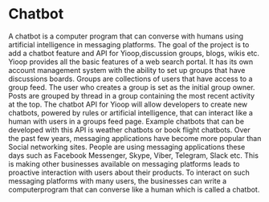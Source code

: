 # Chatbot
A chatbot is a computer program that can converse with humans using artificial intelligence in messaging platforms. The goal of the project is to add a chatbot feature and API for Yioop,discussion groups, blogs, wikis etc. Yioop provides all the basic features of a web search portal. It has its own account management system with the ability to set up groups that have discussions boards. Groups are collections of users that have access to a group feed. The user who creates a group is set as the initial group owner. Posts are grouped by thread in a group containing the most recent activity at the top. The chatbot API for Yioop will allow developers to create new chatbots, powered by rules or artificial intelligence, that can interact like a human with users in a groups feed page. Example chatbots that can be developed with this API is weather chatbots or book flight chatbots. Over the past few years, messaging applications have become more popular than Social networking sites. People are using messaging applications these days such as Facebook Messenger, Skype, Viber, Telegram, Slack etc. This is making other businesses available on messaging platforms leads to proactive interaction with users about their products. To interact on such messaging platforms with many users, the businesses can write a computerprogram that can converse like a human which is called a chatbot.
